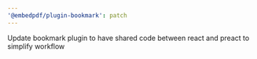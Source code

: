 ```yaml
---
'@embedpdf/plugin-bookmark': patch
---
```


Update bookmark plugin to have shared code between react and preact to simplify workflow
